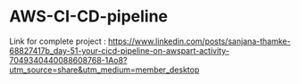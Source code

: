 # AWS-CI-CD-pipeline

Link for complete project : https://www.linkedin.com/posts/sanjana-thamke-68827417b_day-51-your-cicd-pipeline-on-awspart-activity-7049340440088608768-1Ao8?utm_source=share&utm_medium=member_desktop
